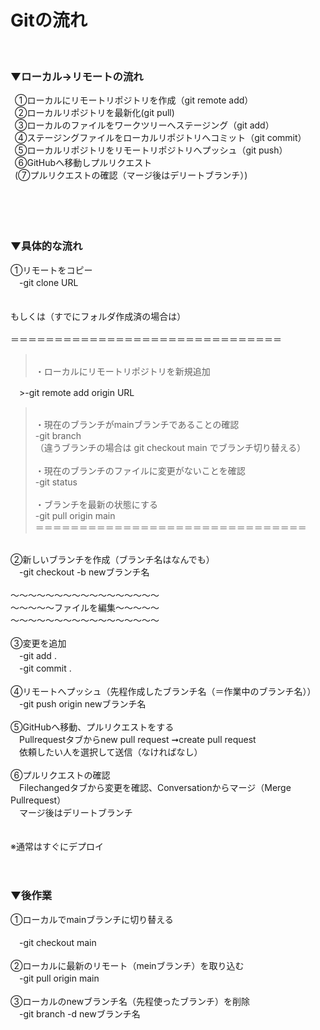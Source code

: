 # Gitの流れ<br>
<br>

### ▼ローカル→リモートの流れ

&ensp;①ローカルにリモートリポジトリを作成（git remote add）   <br>
&ensp;②ローカルリポジトリを最新化(git pull)   <br>
&ensp;③ローカルのファイルをワークツリーへステージング（git add）    　<br>
&ensp;④ステージングファイルをローカルリポジトリへコミット（git commit）   <br>
&ensp;⑤ローカルリポジトリをリモートリポジトリへプッシュ（git push）    <br>
&ensp;⑥GitHubへ移動しプルリクエスト   <br>
&ensp;(⑦プルリクエストの確認（マージ後はデリートブランチ）)<br>
<br>
<br>
<br>
<br>

### ▼具体的な流れ

①リモートをコピー   <br>
　-git clone URL<br>
<br>
<br>
もしくは（すでにフォルダ作成済の場合は） <br>
<br>
＝＝＝＝＝＝＝＝＝＝＝＝＝＝＝＝＝＝＝＝＝＝＝＝＝＝＝＝＝＝＝ <br>  
><br>
>・ローカルにリモートリポジトリを新規追加    <br>
　>-git remote add origin URL    <br>
><br>
>・現在のブランチがmainブランチであることの確認<br>   
> -git branch   <br>
>（違うブランチの場合は git checkout main でブランチ切り替える）   <br>
><br>
>・現在のブランチのファイルに変更がないことを確認    <br>
> -git status   <br>
><br>
>・ブランチを最新の状態にする    <br>
> -git pull origin main   <br>
>＝＝＝＝＝＝＝＝＝＝＝＝＝＝＝＝＝＝＝＝＝＝＝＝＝＝＝＝＝＝＝   <br>
<br>
②新しいブランチを作成（ブランチ名はなんでも）   <br>
　-git checkout -b newブランチ名   <br>
<br>
〜〜〜〜〜〜〜〜〜〜〜〜〜〜〜〜〜   <br>
〜〜〜〜〜ファイルを編集〜〜〜〜〜   <br>
〜〜〜〜〜〜〜〜〜〜〜〜〜〜〜〜〜   <br>
<br>
③変更を追加<br>    
　-git add .   <br> 
　-git commit .   <br>
<br>
④リモートへプッシュ（先程作成したブランチ名（＝作業中のブランチ名））   <br>
　-git push origin newブランチ名   <br>
<br>
⑤GitHubへ移動、プルリクエストをする   <br>
　Pullrequestタブからnew pull request ➞create pull request <br>  
　依頼したい人を選択して送信（なければなし）    <br>
<br>
⑥プルリクエストの確認   <br>
　Filechangedタブから変更を確認、Conversationからマージ（Merge Pullrequest）    <br>
　マージ後はデリートブランチ    <br>
<br>
<br>
※通常はすぐにデプロイ   <br>
<br>
<br>

### ▼後作業

①ローカルでmainブランチに切り替える<br>    
　-git checkout main    <br>
<br>
②ローカルに最新のリモート（meinブランチ）を取り込む    <br>
　-git pull origin main   <br>
<br>
③ローカルのnewブランチ名（先程使ったブランチ）を削除    <br>
　-git branch -d newブランチ名   <br>
